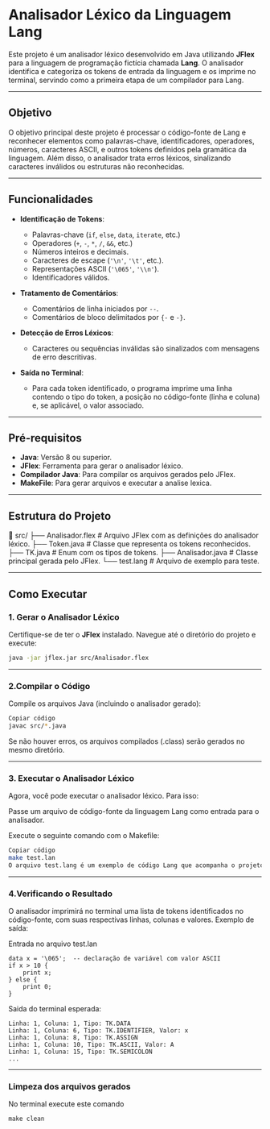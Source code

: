 # Analisador Léxico da Linguagem Lang

Este projeto é um analisador léxico desenvolvido em Java utilizando **JFlex** para a linguagem de programação fictícia chamada **Lang**. O analisador identifica e categoriza os tokens de entrada da linguagem e os imprime no terminal, servindo como a primeira etapa de um compilador para Lang.

---

## Objetivo

O objetivo principal deste projeto é processar o código-fonte de Lang e reconhecer elementos como palavras-chave, identificadores, operadores, números, caracteres ASCII, e outros tokens definidos pela gramática da linguagem. Além disso, o analisador trata erros léxicos, sinalizando caracteres inválidos ou estruturas não reconhecidas.

---

## Funcionalidades

- **Identificação de Tokens**: 
  - Palavras-chave (`if`, `else`, `data`, `iterate`, etc.)
  - Operadores (`+`, `-`, `*`, `/`, `&&`, etc.)
  - Números inteiros e decimais.
  - Caracteres de escape (`'\n'`, `'\t'`, etc.).
  - Representações ASCII (`'\065'`, `'\\n'`).
  - Identificadores válidos.

- **Tratamento de Comentários**:
  - Comentários de linha iniciados por `--`.
  - Comentários de bloco delimitados por `{-` e `-}`.

- **Detecção de Erros Léxicos**:
  - Caracteres ou sequências inválidas são sinalizados com mensagens de erro descritivas.

- **Saída no Terminal**:
  - Para cada token identificado, o programa imprime uma linha contendo o tipo do token, a posição no código-fonte (linha e coluna) e, se aplicável, o valor associado.

---

## Pré-requisitos

- **Java**: Versão 8 ou superior.
- **JFlex**: Ferramenta para gerar o analisador léxico.
- **Compilador Java**: Para compilar os arquivos gerados pelo JFlex.
- **MakeFile**: Para gerar arquivos e executar a analise lexica.
---

## Estrutura do Projeto

📂 src/ 
  ├── Analisador.flex # Arquivo JFlex com as definições do analisador léxico.
  ├── Token.java # Classe que representa os tokens reconhecidos.
  ├── TK.java # Enum com os tipos de tokens.
  ├── Analisador.java # Classe principal gerada pelo JFlex. 
  └── test.lang # Arquivo de exemplo para teste.

  ---

## Como Executar

### 1. Gerar o Analisador Léxico
Certifique-se de ter o **JFlex** instalado. Navegue até o diretório do projeto e execute:

```bash
java -jar jflex.jar src/Analisador.flex

```
---

### 2.Compilar o Código
Compile os arquivos Java (incluindo o analisador gerado):

```bash
Copiar código
javac src/*.java
```
Se não houver erros, os arquivos compilados (.class) serão gerados no mesmo diretório.

---

### 3. Executar o Analisador Léxico
Agora, você pode executar o analisador léxico. Para isso:

Passe um arquivo de código-fonte da linguagem Lang como entrada para o analisador.

Execute o seguinte comando com o Makefile:

```bash
Copiar código
make test.lan
O arquivo test.lang é um exemplo de código Lang que acompanha o projeto.  
```
---

### 4.Verificando o Resultado

O analisador imprimirá no terminal uma lista de tokens identificados no código-fonte, com suas respectivas linhas, colunas e valores. Exemplo de saída:

Entrada no arquivo test.lan

```
data x = '\065';  -- declaração de variável com valor ASCII
if x > 10 {
    print x;
} else {
    print 0;
}
```
Saida do terminal esperada:

```
Linha: 1, Coluna: 1, Tipo: TK.DATA
Linha: 1, Coluna: 6, Tipo: TK.IDENTIFIER, Valor: x
Linha: 1, Coluna: 8, Tipo: TK.ASSIGN
Linha: 1, Coluna: 10, Tipo: TK.ASCII, Valor: A
Linha: 1, Coluna: 15, Tipo: TK.SEMICOLON
...
```

---

### Limpeza dos arquivos gerados

No terminal execute este comando

```
make clean
```
